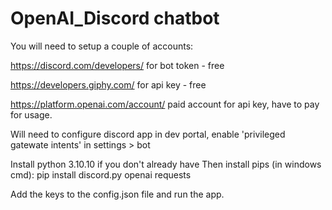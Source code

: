 # OpenAI_Discord chatbot

You will need to setup a couple of accounts:

https://discord.com/developers/ for bot token - free

https://developers.giphy.com/ for api key - free

https://platform.openai.com/account/ paid account for api key, have to pay for usage.


Will need to configure discord app in dev portal, enable 'privileged gatewate intents' in settings > bot

Install python 3.10.10 if you don't already have
Then install pips (in windows cmd): pip install discord.py openai requests 

Add the keys to the config.json file and run the app.

